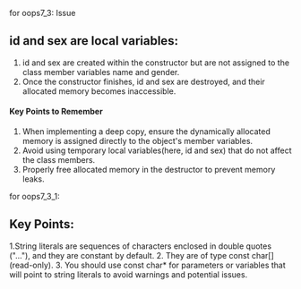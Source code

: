 for oops7_3:
Issue

## id and sex are local variables:

1. id and sex are created within the constructor but are not assigned to the class member variables name and gender.
2. Once the constructor finishes, id and sex are destroyed, and their allocated memory becomes inaccessible.

#### Key Points to Remember
1. When implementing a deep copy, ensure the dynamically allocated memory is assigned directly to the object's member variables.
2. Avoid using temporary local variables(here, id and sex) that do not affect the class members.
3. Properly free allocated memory in the destructor to prevent memory leaks.


for oops7_3_1:
## Key Points:
1.String literals are sequences of characters enclosed in double quotes ("..."), and they are constant by default.
2. They are of type const char[] (read-only).
3. You should use const char* for parameters or variables that will point to string literals to avoid warnings and potential issues.





